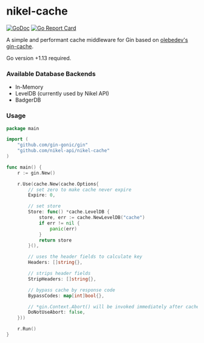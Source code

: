 # nikel-cache

[![GoDoc](https://pkg.go.dev/badge/github.com/nikel-api/nikel-cache?status.svg)](https://pkg.go.dev/github.com/nikel-api/nikel-cache?tab=doc) [![Go Report Card](https://goreportcard.com/badge/github.com/nikel-api/nikel-cache)](https://goreportcard.com/report/github.com/nikel-api/nikel-cache)

A simple and performant cache middleware for Gin based on [olebedev's gin-cache](https://github.com/olebedev/gin-cache).

Go version +1.13 required.

### Available Database Backends

* In-Memory
* LevelDB (currently used by Nikel API)
* BadgerDB

### Usage

```go
package main

import (
	"github.com/gin-gonic/gin"
	"github.com/nikel-api/nikel-cache"
)

func main() {
	r := gin.New()

	r.Use(cache.New(cache.Options{
		// set zero to make cache never expire
		Expire: 0,

		// set store
		Store: func() *cache.LevelDB {
			store, err := cache.NewLevelDB("cache")
			if err != nil {
				panic(err)
			}
			return store
		}(),

		// uses the header fields to calculate key
		Headers: []string{},

		// strips header fields
		StripHeaders: []string{},

		// bypass cache by response code
		BypassCodes: map[int]bool{},

		// *gin.Context.Abort() will be invoked immediately after cache has been served
		DoNotUseAbort: false,
	}))

	r.Run()
}

```
